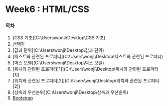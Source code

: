 <h1>Week6 : HTML/CSS</h1>

<h3>목차</h3>



1. [CSS 기초](C:\Users\wonji\Desktop\CSS 기초)
2. [선택자](C:\Users\wonji\Desktop\선택자)
3. [값과 단위](C:\Users\wonji\Desktop\값과 단위)
4. [텍스트와 관련된 프로퍼티](C:\Users\wonji\Desktop\텍스트와 관련된 프로퍼티)
5. [박스 모델](C:\Users\wonji\Desktop\박스 모델)
6. [위치와 관련된 프로퍼티[1]](C:\Users\wonji\Desktop\위치와 관련된 프로퍼티[1])
7. [위치와 관련된 프로퍼티[2]](C:\Users\wonji\Desktop\위치와 관련된 프로퍼티[2])
8. [상속과 우선순위](C:\Users\wonji\Desktop\상속과 우선순위)
9. [Bootstrap](C:\Users\wonji\Desktop\Bootstrap)





